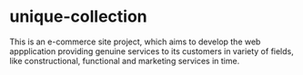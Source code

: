 # unique-collection
This is an e-commerce site  project,
which aims to develop the web appplication providing genuine services to its customers in variety of fields, 
like constructional, functional and marketing services in time.
